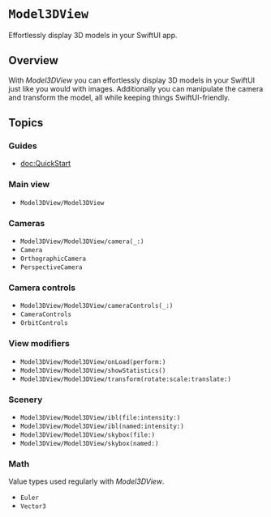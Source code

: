 # ``Model3DView``

Effortlessly display 3D models in your SwiftUI app.

## Overview

With *Model3DView* you can effortlessly display 3D models in your SwiftUI just like you would with images. Additionally you can manipulate the camera and transform the model, all while keeping things SwiftUI-friendly.

## Topics

### Guides

- <doc:QuickStart>

### Main view

- ``Model3DView/Model3DView``

### Cameras

- ``Model3DView/Model3DView/camera(_:)``
- ``Camera``
- ``OrthographicCamera``
- ``PerspectiveCamera``

### Camera controls

- ``Model3DView/Model3DView/cameraControls(_:)``
- ``CameraControls``
- ``OrbitControls``

### View modifiers

- ``Model3DView/Model3DView/onLoad(perform:)``
- ``Model3DView/Model3DView/showStatistics()``
- ``Model3DView/Model3DView/transform(rotate:scale:translate:)``

### Scenery

- ``Model3DView/Model3DView/ibl(file:intensity:)``
- ``Model3DView/Model3DView/ibl(named:intensity:)``
- ``Model3DView/Model3DView/skybox(file:)``
- ``Model3DView/Model3DView/skybox(named:)``

### Math

Value types used regularly with *Model3DView*.
- ``Euler``
- ``Vector3``
